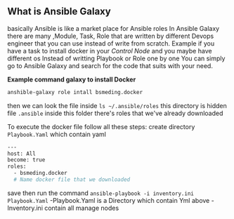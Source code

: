 ## What is Ansible Galaxy
basically Ansible is like a market place for Ansible roles In Ansible Galaxy there are many ,Module, Task, Role that are written by different Devops engineer that you can use instead of write from scratch. 
Example if you have a task to install docker in your *Control Node* and you maybe have different os Instead of writting Playbook or Role one by one You can simply go to Ansible Galaxy and search for the code that suits with your need.

**Example command galaxy to install Docker**
```bash
anshible-galaxy role intall bsmeding.docker
```
then we can look the file inside ``ls ~/.ansible/roles`` this directory is hidden file ``.ansible`` inside this folder there's roles that we've already downloaded

To execute the docker file follow all these steps:
create directory ``Playbook.Yaml`` which contain yaml 
```bash
---
host: All
become: true 
roles:
  - bsmeding.docker     
  # Name docker file that we downloaded
```

save then run the command
``ansible-playbook -i inventory.ini Playbook.Yaml``
-Playbook.Yaml is a Directory which contain Yml above
-Inventory.ini contain all manage nodes